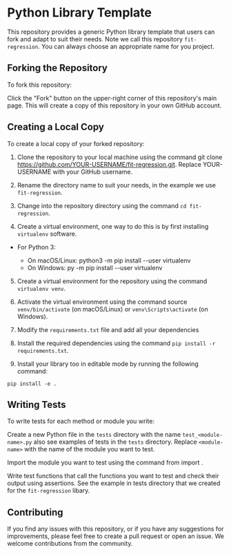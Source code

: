 # Python Library Template

This repository provides a generic Python library template  that users can fork and adapt to suit their needs. Note we call this repository `fit-regression`. You can always choose an appropriate name for you project. 

## Forking the Repository

To fork this repository:

Click the "Fork" button on the upper-right corner of this repository's main page. This will create a copy of this repository in your own GitHub account.

## Creating a Local Copy

To create a local copy of your forked repository:

1. Clone the repository to your local machine using the command git clone https://github.com/YOUR-USERNAME/fit-regression.git. Replace YOUR-USERNAME with your GitHub username.

2. Rename the directory name to suit your needs, in the example we use `fit-regression`.

3. Change into the repository directory using the command `cd fit-regression`.
4. Create a virtual environment, one way to do this is by first installing  `virtualenv` software.
  - For Python 3:

    * On macOS/Linux: python3 -m pip install --user virtualenv
    * On Windows: py -m pip install --user virtualenv

5. Create a virtual environment for the repository using the command `virtualenv venv`.

6. Activate the virtual environment using the command source `venv/bin/activate` (on macOS/Linux) or `venv\Scripts\activate` (on Windows).

7. Modify the `requirements.txt` file and add all your dependencies

8. Install the required dependencies using the command `pip install -r requirements.txt`.

9. Install your library too in editable mode by running the following command:

`pip install -e .
`

## Writing Tests

To write tests for each method or module you write:

Create a new Python file in the `tests` directory with the name `test_<module-name>.py` also see examples of tests in the `tests` directory. Replace `<module-name>` with the name of the module you want to test.

Import the module you want to test using the command from <module-name> import <function-name>.

Write test functions that call the functions you want to test and check their output using assertions. See the example in tests directory that we created for the `fit-regression` libary.

    
## Contributing

If you find any issues with this repository, or if you have any suggestions for improvements, please feel free to create a pull request or open an issue. We welcome contributions from the community.
